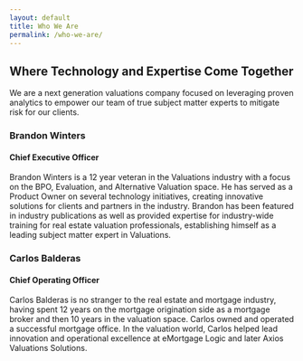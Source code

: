 ```yaml
---
layout: default
title: Who We Are
permalink: /who-we-are/
---
```


## Where Technology and Expertise Come Together

We are a next generation valuations company focused on leveraging proven analytics to empower our team of true subject matter experts to mitigate risk for our clients.

### Brandon Winters
#### Chief Executive Officer
Brandon Winters is a 12 year veteran in the Valuations industry with a focus on the BPO, Evaluation, and Alternative Valuation space. He has served as a Product Owner on several technology initiatives, creating innovative solutions for clients and partners in the industry.  Brandon has been featured in industry publications as well as provided expertise for industry-wide training for real estate valuation professionals, establishing himself as a leading subject matter expert in Valuations.

### Carlos Balderas
#### Chief Operating Officer
Carlos Balderas is no stranger to the real estate and mortgage industry, having spent 12 years on the mortgage origination side as a mortgage broker and then 10 years in the valuation space. Carlos owned and operated a successful mortgage office.   In the valuation world,  Carlos helped lead innovation and operational excellence at eMortgage Logic and later Axios Valuations Solutions. 
